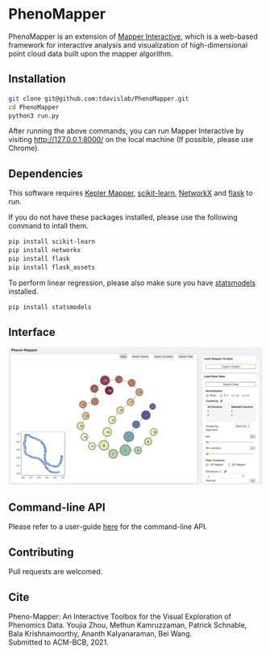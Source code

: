 # PhenoMapper

PhenoMapper is an extension of [Mapper Interactive](https://github.com/MapperInteractive/MapperInteractive), which is a web-based framework for interactive analysis and visualization of high-dimensional point cloud data built upon the mapper algorithm.

## Installation

```bash
git clone git@github.com:tdavislab/PhenoMapper.git
cd PhenoMapper
python3 run.py
```

After running the above commands, you can run Mapper Interactive by visiting http://127.0.0.1:8000/ on the local machine (If possible, please use Chrome).

## Dependencies
This software requires [Kepler Mapper](https://kepler-mapper.scikit-tda.org/), [scikit-learn](https://scikit-learn.org/stable/), [NetworkX](https://networkx.github.io/) and [flask](https://flask.palletsprojects.com/en/1.1.x/) to run.

If you do not have these packages installed, please use the following command to intall them.

```bash
pip install scikit-learn
pip install networkx
pip install flask
pip install flask_assets
```

To perform linear regression, please also make sure you have [statsmodels](https://www.statsmodels.org/stable/index.html) installed.
```bash
pip install statsmodels
```

## Interface
![Screenshot of interface](app/static/assets/interface.png)

<!-- ## Loading a dataset
When loading a dataset into the interface, please make sure to put the data file to be loaded in the folder ``app/static/uploads/``. -->

## Command-line API
Please refer to a user-guide [here](CLI_README.md) for the command-line API.

<!-- ## Video

[![Screenshot of video](app/static/assets/video-teaser.png)](https://www.youtube.com/watch?v=z2VEkv1apF8) -->

<!-- ## License

This project is licensed under the MIT License - see the `LICENSE` file for details. -->

## Contributing

Pull requests are welcomed. 

## Cite

Pheno-Mapper: An Interactive Toolbox for the Visual Exploration of Phenomics Data.
Youjia Zhou, Methun Kamruzzaman, Patrick Schnable, Bala Krishnamoorthy, Ananth Kalyanaraman, Bei Wang.\
Submitted to ACM-BCB, 2021.
